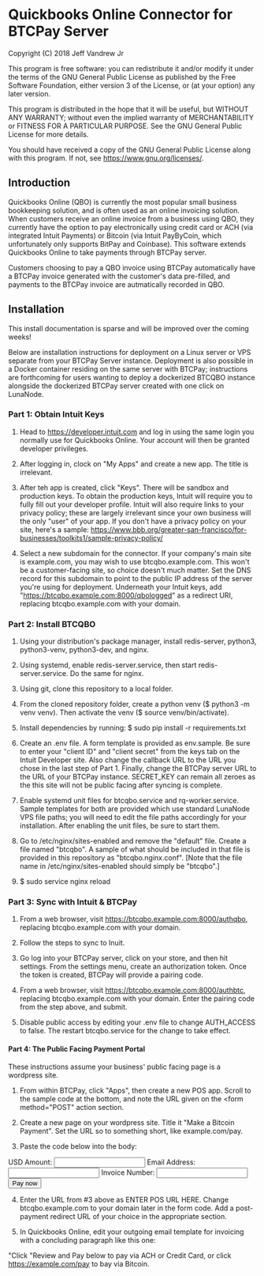 <h1>Quickbooks Online Connector for BTCPay Server</h1>

Copyright (C) 2018 Jeff Vandrew Jr

This program is free software: you can redistribute it and/or modify it under the terms of the GNU General Public License as published by the Free Software Foundation, either version 3 of the License, or (at your option) any later version.

This program is distributed in the hope that it will be useful, but WITHOUT ANY WARRANTY; without even the implied warranty of MERCHANTABILITY or FITNESS FOR A PARTICULAR PURPOSE.  See the GNU General Public License for more details.

You should have received a copy of the GNU General Public License along with this program.  If not, see <https://www.gnu.org/licenses/>.
 
<h2>Introduction</h2>
 
Quickbooks Online (QBO) is currently the most popular small business bookkeeping solution, and is often used as an online invoicing solution. When customers receive an online invoice from a business using QBO, they currently have the option to pay electronically using credit card or ACH (via integrated Intuit Payments) or Bitcoin (via Intuit PayByCoin, which unfortunately only supports BitPay and Coinbase). This software extends Quickbooks Online to take payments through BTCPay server.

Customers choosing to pay a QBO invoice using BTCPay automatically have a BTCPay invoice generated with the customer's data pre-filled, and payments to the BTCPay invoice are autmatically recorded in QBO.

<h2>Installation</h2>

This install documentation is sparse and will be improved over the coming weeks!

Below are installation instructions for deployment on a Linux server or VPS separate from your BTCPay Server instance. Deployment is also possible in a Docker container residing on the same server with BTCPay; instructions are forthcoming for users wanting to deploy a dockerized BTCQBO instance alongside the dockerized BTCPay server created with one click on LunaNode.

<h3>Part 1: Obtain Intuit Keys</h3>

1. Head to https://developer.intuit.com and log in using the same login you normally use for Quickbooks Online. Your account will then be granted developer privileges.

2. After logging in, clock on "My Apps" and create a new app. The title is irrelevant.

3. After teh app is created, click "Keys". There will be sandbox and production keys. To obtain the production keys, Intuit will require you to fully fill out your developer profile. Intuit will also require links to your privacy policy; these are largely irrelevant since your own business will the only "user" of your app. If you don't have a privacy policy on your site, here's a sample: https://www.bbb.org/greater-san-francisco/for-businesses/toolkits1/sample-privacy-policy/

4. Select a new subdomain for the connector. If your company's main site is example.com, you may wish to use btcqbo.example.com. This won't be a customer-facing site, so choice doesn't much matter. Set the DNS record for this subdomain to point to the public IP address of the server you're using for deployment. Underneath your Intuit keys, add "https://btcqbo.example.com:8000/qbologged" as a redirect URI, replacing btcqbo.example.com with your domain.

<h3>Part 2: Install BTCQBO</h3>

1. Using your distribution's package manager, install redis-server, python3, python3-venv, python3-dev, and nginx.

2. Using systemd, enable redis-server.service, then start redis-server.service. Do the same for nginx.

3. Using git, clone this repository to a local folder.

4. From the cloned repository folder, create a python venv ($ python3 -m venv venv). Then activate the venv ($ source venv/bin/activate).

5. Install dependencies by running:
$ sudo pip install -r requirements.txt

6. Create an .env file. A form template is provided as env.sample. Be sure to enter your "client ID" and "client secret" from the keys tab on the Intuit Developer site. Also change the callback URL to the URL you chose in the last step of Part 1. Finally, change the BTCPay server URL to the URL of your BTCPay instance. SECRET_KEY can remain all zeroes as the this site will not be public facing after syncing is complete.

7. Enable systemd unit files for btcqbo.service and rq-worker.service. Sample templates for both are provided which use standard LunaNode VPS file paths; you will need to edit the file paths accordingly for your installation. After enabling the unit files, be sure to start them.

8. Go to /etc/nginx/sites-enabled and remove the "default" file. Create a file named "btcqbo". A sample of what should be included in that file is provided in this repository as "btcqbo.nginx.conf". [Note that the file name in /etc/nginx/sites-enabled should simply be "btcqbo".]

9. $ sudo service nginx reload

<h3>Part 3: Sync with Intuit & BTCPay</h3>

1. From a web browser, visit https://btcqbo.example.com:8000/authqbo, replacing btcqbo.example.com with your domain.

2. Follow the steps to sync to Inuit.

3. Go log into your BTCPay server, click on your store, and then hit settings. From the settings menu, create an authorization token. Once the token is created, BTCPay will provide a pairing code.

4. From a web browser, visit https://btcqbo.example.com:8000/authbtc, replacing btcqbo.example.com with your domain. Enter the pairing code from the step above, and submit.

5. Disable public access by editing your .env file to change AUTH_ACCESS to false. The restart btcqbo.service for the change to take effect.

<h4>Part 4: The Public Facing Payment Portal</h4>

These instructions assume your business' public facing page is a wordpress site. 

1. From within BTCPay, click "Apps", then create a new POS app. Scroll to the sample code at the bottom, and note the URL given on the <form method="POST" action section.

2. Create a new page on your wordpress site. Title it "Make a Bitcoin Payment". Set the URL so to something short, like example.com/pay.

3. Paste the code below into the body:
<form method="POST" action="ENTER POS URL HERE">
USD Amount:
  <input type="text" name="amount" />
Email Address:
  <input type="text" name="email" />
Invoice Number:
  <input type="text" name="orderId" />
  <input type="hidden" name="notificationUrl" value="https://btcqbo.example.com:8000/api/v1/payment" />
  <input type="hidden" name="redirectUrl" value="https://example.com/thanksyou" />
  <button type="submit">Pay now</button>
</form>

4. Enter the URL from #3 above as ENTER POS URL HERE. Change btcqbo.example.com to your domain later in the form code. Add a post-payment redirect URL of your choice in the appropriate section.

5. In Quickbooks Online, edit your outgoing email template for invoicing with a concluding paragraph like this one:

"Click "Review and Pay below to pay via ACH or Credit Card, or click https://example.com/pay to bay via Bitcoin.
